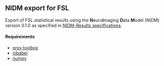 ## NIDM export for FSL

Export of FSL statistical results using the <b>N</b>euro<b>I</b>maging <b>D</b>ata <b>M</b>odel (NIDM) version 0.1.0 as specified in [NIDM-Results specifications](http://nidm.nidash.org/specs/nidm-results.html).

#### Requirements
- [prov toolbox](https://github.com/trungdong/prov)
- [nibabel](http://nipy.org/nibabel/)
- [numpy](http://www.numpy.org/)

